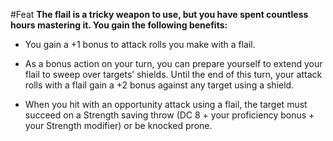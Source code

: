 #Feat
**The flail is a tricky weapon to use, but you have spent countless hours mastering it. You gain the following benefits:**

* You gain a +1 bonus to attack rolls you make with a flail.

* As a bonus action on your turn, you can prepare yourself to extend your flail to sweep over targets’ shields. Until the end of this turn, your attack rolls with a flail gain a +2 bonus against any target using a shield.

* When you hit with an opportunity attack using a flail, the target must succeed on a Strength saving throw (DC 8 + your proficiency bonus + your Strength modifier) or be knocked prone.